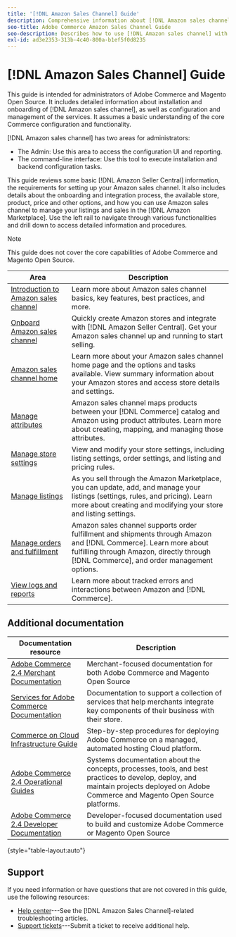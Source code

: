 ```yaml
---
title: '[!DNL Amazon Sales Channel] Guide'
description: Comprehensive information about [!DNL Amazon sales channel] for Adobe Commerce and Magento Open Source administrators, including installation and onboarding
seo-title: Adobe Commerce Amazon Sales Channel Guide
seo-description: Describes how to use [!DNL Amazon sales channel] with Adobe Commerce or Magento Open Source.
exl-id: ad3e2353-313b-4c40-800a-b1ef5f0d8235
---
```

# [!DNL Amazon Sales Channel] Guide

This guide is intended for administrators of Adobe Commerce and Magento Open Source. It includes detailed information about installation and onboarding of [!DNL Amazon sales channel], as well as configuration and management of the services. It assumes a basic understanding of the core Commerce configuration and functionality.

[!DNL Amazon sales channel] has two areas for administrators:

* The Admin: Use this area to access the configuration UI and reporting.
* The command-line interface: Use this tool to execute installation and backend configuration tasks.

This guide reviews some basic [!DNL Amazon Seller Central] information, the requirements for setting up your Amazon sales channel. It also includes details about the onboarding and integration process, the available store, product, price and other options, and how you can use Amazon sales channel to manage your listings and sales in the [!DNL Amazon Marketplace]. Use the left rail to navigate through various functionalities and drill down to access detailed information and procedures.

>[!NOTE]
>
>This guide does not cover the core capabilities of Adobe Commerce and Magento Open Source.

|Area|Description|
|----|----|
|[Introduction to Amazon sales channel](./overview.md)|Learn more about Amazon sales channel basics, key features, best practices, and more.|
|[Onboard Amazon sales channel](./amazon-onboarding-home.md)|Quickly create Amazon stores and integrate with [!DNL Amazon Seller Central]. Get your Amazon sales channel up and running to start selling.|
|[Amazon sales channel home](./amazon-sales-channel-home.md)|Learn more about your Amazon sales channel home page and the options and tasks available. View summary information about your Amazon stores and access store details and settings.|
|[Manage attributes](./attributes-view.md)|Amazon sales channel maps products between your [!DNL Commerce] catalog and Amazon using product attributes. Learn more about creating, mapping, and managing those attributes.|
|[Manage store settings](./ob-store-review.md)|View and modify your store settings, including listing settings, order settings, and listing and pricing rules.|
|[Manage listings](./managing-product-listings.md)|As you sell through the Amazon Marketplace, you can update, add, and manage your listings (settings, rules, and pricing). Learn more about creating and modifying your store and listing settings.|
|[Manage orders and fulfillment](./managing-orders.md)|Amazon sales channel supports order fulfillment and shipments through Amazon and [!DNL Commerce]. Learn more about fulfilling through Amazon, directly through [!DNL Commerce], and order management options.|
|[View logs and reports](./amazon-logs-reports.md)|Learn more about tracked errors and interactions between Amazon and [!DNL Commerce].|

## Additional documentation

| Documentation resource | Description |
|----------------------- | ----------- |
| [Adobe Commerce 2.4 Merchant Documentation](https://experienceleague.adobe.com/docs/commerce-admin/user-guides/home.html) | Merchant-focused documentation for both Adobe Commerce and Magento Open Source |
| [Services for Adobe Commerce Documentation](https://experienceleague.adobe.com/docs/commerce-merchant-services/user-guides/home.html) | Documentation to support a collection of services that help merchants integrate key components of their business with their store. |
| [Commerce on Cloud Infrastructure Guide](https://experienceleague.adobe.com/docs/commerce-cloud-service/user-guide/overview.html) | Step-by-step procedures for deploying Adobe Commerce on a managed, automated hosting Cloud platform. |
| [Adobe Commerce 2.4 Operational Guides](https://experienceleague.adobe.com/docs/commerce-operations/operational-guides/home.html) | Systems documentation about the concepts, processes, tools, and best practices to develop, deploy, and maintain projects deployed on Adobe Commerce and Magento Open Source platforms.|
| [Adobe Commerce 2.4 Developer Documentation](https://developer.adobe.com/commerce/docs) | Developer-focused documentation used to build and customize Adobe Commerce or Magento Open Source |

{style="table-layout:auto"}

## Support

If you need information or have questions that are not covered in this guide, use the following resources:

* [Help center](https://support.magento.com/hc/en-us)---See the [!DNL Amazon Sales Channel]-related troubleshooting articles.
* [Support tickets](https://support.magento.com/hc/en-us/articles/360000913794#submit-ticket)---Submit a ticket to receive additional help.

